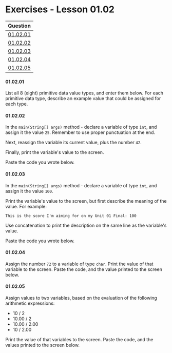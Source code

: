 # Exercises - Lesson 01.02

|Question|
|:-:|
|[01.02.01](https://github.com/joinpursuit/AC-Android/blob/master/cohort_5.4/unit_01/exercises/exercises_01_02_intro_to_java.md#010201)|
|[01.02.02](https://github.com/joinpursuit/AC-Android/blob/master/cohort_5.4/unit_01/exercises/exercises_01_02_intro_to_java.md#010202)|
|[01.02.03](https://github.com/joinpursuit/AC-Android/blob/master/cohort_5.4/unit_01/exercises/exercises_01_02_intro_to_java.md#010203)|
|[01.02.04](https://github.com/joinpursuit/AC-Android/blob/master/cohort_5.4/unit_01/exercises/exercises_01_02_intro_to_java.md#010204)|
|[01.02.05](https://github.com/joinpursuit/AC-Android/blob/master/cohort_5.4/unit_01/exercises/exercises_01_02_intro_to_java.md#010205)|

#### 01.02.01

List all 8 (eight) primitive data value types, and enter them below. For each primitive data type, describe an example value that could be assigned for each type. 

#### 01.02.02
 
In the `main(String[] args)` method - declare a variable of type  `int`, and assign it the value `25`. Remember to use proper punctuation at the end.

Next, reassign the variable its current value, plus the number `42`. 

Finally, print the variable's value to the screen.

Paste the code you wrote below.
 
#### 01.02.03
 
In the `main(String[] args)` method - declare a variable of type  `int`, and assign it the value `100`.

Print the variable's value to the screen, but first describe the meaning of the value. For example:

`This is the score I'm aiming for on my Unit 01 Final: 100`

Use concatenation to print the description on the same line as the variable's value.

Paste the code you wrote below.

#### 01.02.04 

Assign the number `72` to a variable of type `char`. Print the value of that variable to the screen. Paste the code, and the value printed to the screen below.

#### 01.02.05

Assign values to two variables, based on the evaluation of the following arithmetic expressions:

* 10 / 2
* 10.00 / 2
* 10.00 / 2.00
* 10 / 2.00

Print the value of that variables to the screen. Paste the code, and the values printed to the screen below.
